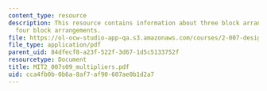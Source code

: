 ```yaml
---
content_type: resource
description: This resource contains information about three block arrangements and
  four block arrangements.
file: https://ol-ocw-studio-app-qa.s3.amazonaws.com/courses/2-007-design-and-manufacturing-i-spring-2009/cca4fb0b0b6a8af7af90607ae0b1d2a7_MIT2_007s09_multipliers.pdf
file_type: application/pdf
parent_uid: 84dfecf8-a23f-522f-3d67-1d5c5133752f
resourcetype: Document
title: MIT2_007s09_multipliers.pdf
uid: cca4fb0b-0b6a-8af7-af90-607ae0b1d2a7
---
```

